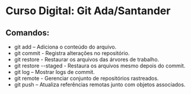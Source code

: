 # Curso Digital: Git Ada/Santander
## Comandos:
* git add – Adiciona o conteúdo do arquivo.
* git commit - Registra alterações no repositório.
* git restore - Restaurar os arquivos das árvores de trabalho.
* git restore --staged - Restaura os arquivos mesmo depois do commit.
* git log – Mostrar logs de commit.
* git remote - Gerenciar conjunto de repositórios rastreados.
* git push – Atualiza referências remotas junto com objetos associados.
